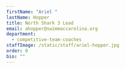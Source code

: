 ```yaml
---
firstName: "Ariel "
lastName: Hopper
title: North Shark 3 Lead
email: ahopper@swimmaccarolina.org
department:
  - competitive-team-coaches
staffImage: /static/staff/ariel-hopper.jpg
order: 0
bio: ""
---
```

